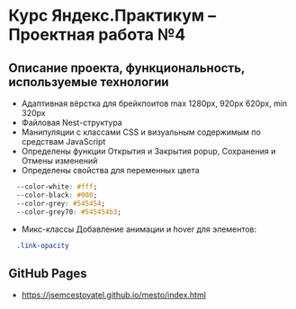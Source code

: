 # Курс Яндекс.Практикум – Проектная работа №4

## Описание проекта, функциональность, используемые технологии

* Адаптивная вёрстка для брейкпоитов max 1280px, 920px 620px, min 320px
* Файловая Nest-структура
* Манипуляции с классами CSS и визуальным содержимым по средствам JavaScript
* Определены функции Открытия и Закрытия popup, Сохранения и Отмены изменений
* Определены свойства для переменных цвета
```css
  --color-white: #fff;
  --color-black: #000;
  --color-grey: #545454;
  --color-grey70: #545454b3;
```
* Микс-классы
Добавление анимации и hover для элементов:
```css
  .link-opacity
```

## GitHub Pages
* https://jsemcestovatel.github.io/mesto/index.html